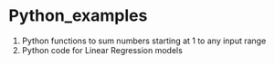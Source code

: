 # Python_examples

1. Python functions to sum numbers starting at 1 to any input range
2. Python code for Linear Regression models
